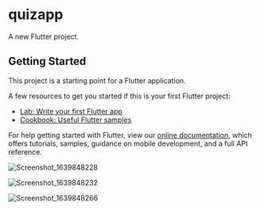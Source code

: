 # quizapp

A new Flutter project.

## Getting Started

This project is a starting point for a Flutter application.

A few resources to get you started if this is your first Flutter project:

- [Lab: Write your first Flutter app](https://flutter.dev/docs/get-started/codelab)
- [Cookbook: Useful Flutter samples](https://flutter.dev/docs/cookbook)

For help getting started with Flutter, view our
[online documentation](https://flutter.dev/docs), which offers tutorials,
samples, guidance on mobile development, and a full API reference.

![Screenshot_1639848228](https://user-images.githubusercontent.com/91720201/146650235-5a47b30f-873b-4dbe-84b0-e89704978374.png)

![Screenshot_1639848232](https://user-images.githubusercontent.com/91720201/146650246-fb413ccf-e532-4942-94aa-08264330a385.png)

![Screenshot_1639848266](https://user-images.githubusercontent.com/91720201/146650252-9513e505-1b45-4bdf-9380-f5b3ca829a28.png)
